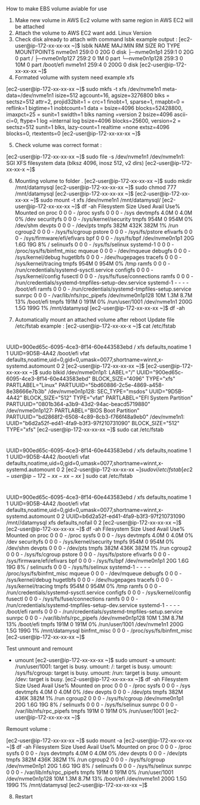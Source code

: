 How to make EBS volume aviable for use

1. Make new volume in AWS Ec2 volume with same region in AWS EC2 will be attached
2. Attach the volume to AWS EC2 want add.
Linux Version
3. Check disk already to attach with command lsbk
 example output :
[ec2-user@ip-172-xx-xx-xx ~]$ lsblk
NAME          MAJ:MIN RM  SIZE RO TYPE MOUNTPOINTS
nvme0n1       259:0    0   20G  0 disk
├─nvme0n1p1   259:1    0   20G  0 part /
├─nvme0n1p127 259:2    0    1M  0 part
└─nvme0n1p128 259:3    0   10M  0 part /boot/efi
nvme1n1       259:4    0  200G  0 disk
[ec2-user@ip-172-xx-xx-xx ~]$
4. Formated volume with system need example xfs 

[ec2-user@ip-172-xx-xx-xx ~]$ sudo mkfs -t xfs /dev/nvme1n1
meta-data=/dev/nvme1n1           isize=512    agcount=16, agsize=3276800 blks
         =                       sectsz=512   attr=2, projid32bit=1
         =                       crc=1        finobt=1, sparse=1, rmapbt=0
         =                       reflink=1    bigtime=1 inobtcount=1
data     =                       bsize=4096   blocks=52428800, imaxpct=25
         =                       sunit=1      swidth=1 blks
naming   =version 2              bsize=4096   ascii-ci=0, ftype=1
log      =internal log           bsize=4096   blocks=25600, version=2
         =                       sectsz=512   sunit=1 blks, lazy-count=1
realtime =none                   extsz=4096   blocks=0, rtextents=0
[ec2-user@ip-172-xx-xx-xx ~]$

5. Check volume was correct format :

[ec2-user@ip-172-xx-xx-xx ~]$ sudo file -s /dev/nvme1n1
/dev/nvme1n1: SGI XFS filesystem data (blksz 4096, inosz 512, v2 dirs)
[ec2-user@ip-172-xx-xx-x ~]$

6. Mounting volume to folder .
[ec2-user@ip-172-xx-xx-xx ~]$ sudo mkdir /mnt/datamysql
[ec2-user@ip-172-xx-xx-xx ~]$ sudo chmod 777 /mnt/datamysql
[ec2-user@ip-172-xx-xx-xx ~]$ 
[ec2-user@ip-172-xx-xx-xx ~]$ sudo mount -t xfs /dev/nvme1n1 /mnt/datamysql/
[ec2-user@ip-172-xx-xx-xx ~]$ df -ah
Filesystem        Size  Used Avail Use% Mounted on
proc                 0     0     0    - /proc
sysfs                0     0     0    - /sys
devtmpfs          4.0M     0  4.0M   0% /dev
securityfs           0     0     0    - /sys/kernel/security
tmpfs             954M     0  954M   0% /dev/shm
devpts               0     0     0    - /dev/pts
tmpfs             382M  432K  382M   1% /run
cgroup2              0     0     0    - /sys/fs/cgroup
pstore               0     0     0    - /sys/fs/pstore
efivarfs             0     0     0    - /sys/firmware/efi/efivars
bpf                  0     0     0    - /sys/fs/bpf
/dev/nvme0n1p1     20G  1.6G   19G   8% /
selinuxfs            0     0     0    - /sys/fs/selinux
systemd-1            0     0     0    - /proc/sys/fs/binfmt_misc
mqueue               0     0     0    - /dev/mqueue
debugfs              0     0     0    - /sys/kernel/debug
hugetlbfs            0     0     0    - /dev/hugepages
tracefs              0     0     0    - /sys/kernel/tracing
tmpfs             954M     0  954M   0% /tmp
ramfs                0     0     0    - /run/credentials/systemd-sysctl.service
configfs             0     0     0    - /sys/kernel/config
fusectl              0     0     0    - /sys/fs/fuse/connections
ramfs                0     0     0    - /run/credentials/systemd-tmpfiles-setup-dev.service
systemd-1            -     -     -    - /boot/efi
ramfs                0     0     0    - /run/credentials/systemd-tmpfiles-setup.service
sunrpc               0     0     0    - /var/lib/nfs/rpc_pipefs
/dev/nvme0n1p128   10M  1.3M  8.7M  13% /boot/efi
tmpfs             191M     0  191M   0% /run/user/1001
/dev/nvme1n1      200G  1.5G  199G   1% /mnt/datamysql
[ec2-user@ip-172-xx-xx-xx ~]$ df -ah

7. Automatically mount an attached volume after reboot
   Update file /etc/fstab 
   example : 
[ec2-user@ip-172-xx-xx-x ~]$ cat /etc/fstab
#
UUID=900ed65c-6095-4ce3-8f14-60e443583ebd     /           xfs    defaults,noatime  1   1
UUID=9D5B-4A42        /boot/efi       vfat    defaults,noatime,uid=0,gid=0,umask=0077,shortname=winnt,x-systemd.automount 0 2
[ec2-user@ip-172-xx-xx-xx ~]$
[ec2-user@ip-172-xx-xx-xx ~]$ sudo blkid
/dev/nvme0n1p1: LABEL="/" UUID="900ed65c-6095-4ce3-8f14-60e443583ebd" BLOCK_SIZE="4096" TYPE="xfs" PARTLABEL="Linux" PARTUUID="5bd60886-2c5e-4869-a458-8e38666e7b3b"
/dev/nvme0n1p128: SEC_TYPE="msdos" UUID="9D5B-4A42" BLOCK_SIZE="512" TYPE="vfat" PARTLABEL="EFI System Partition" PARTUUID="0801b364-a3b9-43d2-94ac-beacd5719880"
/dev/nvme0n1p127: PARTLABEL="BIOS Boot Partition" PARTUUID="bd2868f2-6508-4c89-8cb3-f766f48a9eb0"
/dev/nvme1n1: UUID="b6d2a52f-ed41-4fa9-b3f3-97f210731090" BLOCK_SIZE="512" TYPE="xfs"
[ec2-user@ip-172-xx-xx-xx ~]$ sudo cat /etc/fstab
#
UUID=900ed65c-6095-4ce3-8f14-60e443583ebd     /           xfs    defaults,noatime  1   1
UUID=9D5B-4A42        /boot/efi       vfat    defaults,noatime,uid=0,gid=0,umask=0077,shortname=winnt,x-systemd.automount 0 2
[ec2-user@ip-172-xx-xx-xx ~]$sudo vi /etc/fstab 
[ec2-user@ip-172-xx-xx-xx ~]$ sudo cat /etc/fstab
#
UUID=900ed65c-6095-4ce3-8f14-60e443583ebd     /           xfs    defaults,noatime  1   1
UUID=9D5B-4A42        /boot/efi       vfat    defaults,noatime,uid=0,gid=0,umask=0077,shortname=winnt,x-systemd.automount 0 2
UUID=b6d2a52f-ed41-4fa9-b3f3-97f210731090 /mnt//datamysql  xfs  defaults,nofail  0  2
[ec2-user@ip-172-xx-xx-xx ~]$
[ec2-user@ip-172-xx-xx-xx ~]$ df -ah
Filesystem        Size  Used Avail Use% Mounted on
proc                 0     0     0    - /proc
sysfs                0     0     0    - /sys
devtmpfs          4.0M     0  4.0M   0% /dev
securityfs           0     0     0    - /sys/kernel/security
tmpfs             954M     0  954M   0% /dev/shm
devpts               0     0     0    - /dev/pts
tmpfs             382M  436K  382M   1% /run
cgroup2              0     0     0    - /sys/fs/cgroup
pstore               0     0     0    - /sys/fs/pstore
efivarfs             0     0     0    - /sys/firmware/efi/efivars
bpf                  0     0     0    - /sys/fs/bpf
/dev/nvme0n1p1     20G  1.6G   19G   8% /
selinuxfs            0     0     0    - /sys/fs/selinux
systemd-1            -     -     -    - /proc/sys/fs/binfmt_misc
mqueue               0     0     0    - /dev/mqueue
debugfs              0     0     0    - /sys/kernel/debug
hugetlbfs            0     0     0    - /dev/hugepages
tracefs              0     0     0    - /sys/kernel/tracing
tmpfs             954M     0  954M   0% /tmp
ramfs                0     0     0    - /run/credentials/systemd-sysctl.service
configfs             0     0     0    - /sys/kernel/config
fusectl              0     0     0    - /sys/fs/fuse/connections
ramfs                0     0     0    - /run/credentials/systemd-tmpfiles-setup-dev.service
systemd-1            -     -     -    - /boot/efi
ramfs                0     0     0    - /run/credentials/systemd-tmpfiles-setup.service
sunrpc               0     0     0    - /var/lib/nfs/rpc_pipefs
/dev/nvme0n1p128   10M  1.3M  8.7M  13% /boot/efi
tmpfs             191M     0  191M   0% /run/user/1001
/dev/nvme1n1      200G  1.5G  199G   1% /mnt/datamysql
binfmt_misc          0     0     0    - /proc/sys/fs/binfmt_misc
[ec2-user@ip-172-xx-xx-xx ~]$

Test unmount and remount 
- umount 
[ec2-user@ip-172-xx-xx-xx ~]$ sudo umount -a
umount: /run/user/1001: target is busy.
umount: /: target is busy.
umount: /sys/fs/cgroup: target is busy.
umount: /run: target is busy.
umount: /dev: target is busy.
[ec2-user@ip-172-xx-xx-xx ~]$ df -ah
Filesystem      Size  Used Avail Use% Mounted on
proc               0     0     0    - /proc
sysfs              0     0     0    - /sys
devtmpfs        4.0M     0  4.0M   0% /dev
devpts             0     0     0    - /dev/pts
tmpfs           382M  436K  382M   1% /run
cgroup2            0     0     0    - /sys/fs/cgroup
/dev/nvme0n1p1   20G  1.6G   19G   8% /
selinuxfs          0     0     0    - /sys/fs/selinux
sunrpc             0     0     0    - /var/lib/nfs/rpc_pipefs
tmpfs           191M     0  191M   0% /run/user/1001
[ec2-user@ip-172-xx-xx-xx ~]$

Remount volume :

[ec2-user@ip-172-xx-xx-xx ~]$ sudo mount -a
[ec2-user@ip-172-xx-xx-xx ~]$ df -ah
Filesystem        Size  Used Avail Use% Mounted on
proc                 0     0     0    - /proc
sysfs                0     0     0    - /sys
devtmpfs          4.0M     0  4.0M   0% /dev
devpts               0     0     0    - /dev/pts
tmpfs             382M  436K  382M   1% /run
cgroup2              0     0     0    - /sys/fs/cgroup
/dev/nvme0n1p1     20G  1.6G   19G   8% /
selinuxfs            0     0     0    - /sys/fs/selinux
sunrpc               0     0     0    - /var/lib/nfs/rpc_pipefs
tmpfs             191M     0  191M   0% /run/user/1001
/dev/nvme0n1p128   10M  1.3M  8.7M  13% /boot/efi
/dev/nvme1n1      200G  1.5G  199G   1% /mnt/datamysql
[ec2-user@ip-172-xx-xx-xx ~]$

8. Restart
